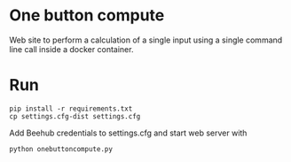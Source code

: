 # One button compute

Web site to perform a calculation of a single input using a single command line call inside a docker container.

# Run

```
pip install -r requirements.txt
cp settings.cfg-dist settings.cfg
```

Add Beehub credentials to settings.cfg and start web server with

```
python onebuttoncompute.py
```